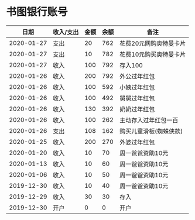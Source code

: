 <!---
markmeta_author: wongoo
markmeta_date: 2019-12-29
markmeta_title: 书图银行账号
markmeta_categories: 记录
markmeta_tags: 书图,习惯
-->

# 书图银行账号

| 日期 | 收入/支出 | 金额 | 余额 | 备注
| ---------- | ---- | --- | ---- | ---------- |
| 2020-01-27 | 支出 | 20  | 762   | 花费20元网购奥特曼卡片
| 2020-01-27 | 支出 | 10  | 782   | 花费10元购买奥特曼卡片
| 2020-01-27 | 收入 | 100  | 792   | 存入100
| 2020-01-26 | 收入 | 200  | 792   | 外公过年红包
| 2020-01-26 | 收入 | 100  | 592   | 小姨过年红包
| 2020-01-26 | 收入 | 100  | 492   | 舅舅过年红包
| 2020-01-26 | 收入 | 130  | 392   | 奶奶过年红包
| 2020-01-26 | 收入 | 100  | 262   | 主动存入过年红包一百
| 2020-01-26 | 支出 | 108  | 162   | 购买儿童滑板(蜘蛛侠款)
| 2020-01-25 | 收入 | 200  | 270   | 外婆过年红包
| 2020-01-20 | 收入 | 10  | 70   | 周一爸爸资助10元
| 2020-01-13 | 收入 | 10  | 60   | 周一爸爸资助10元
| 2020-01-06 | 收入 | 10  | 50   | 周一爸爸资助10元
| 2019-12-30 | 收入 | 10  | 40   | 周一爸爸资助10元
| 2019-12-29 | 收入 | 30  | 30   | 存入
| 2019-12-30 | 开户 | 0   | 0    | 开户

